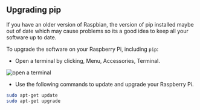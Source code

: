 ## Upgrading pip

If you have an older version of Raspbian, the version of pip installed maybe out of date which may cause problems so its a good idea to keep all your software up to date.

To upgrade the software on your Raspberry Pi, including `pip`:

+ Open a terminal by clicking, Menu, Accessories, Terminal.

![open a terminal](images/pi_open_terminal.PNG)

+ Use the following commands to update and upgrade your Raspberry Pi.

```bash
sudo apt-get update
sudo apt-get upgrade
```
